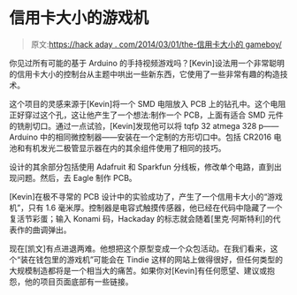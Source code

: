 # 信用卡大小的游戏机

> 原文:[https://hack aday . com/2014/03/01/the-信用卡大小的 gameboy/](https://hackaday.com/2014/03/01/the-credit-card-sized-gameboy/)

你见过所有可能的基于 Arduino 的手持视频游戏吗？[Kevin]设法用一个非常聪明的信用卡大小的控制台从主题中哄出一些新东西，它使用了一些非常有趣的构造技术。

这个项目的灵感来源于[Kevin]将一个 SMD 电阻放入 PCB 上的钻孔中。这个电阻正好穿过这个孔，这让他产生了一个想法:制作一个 PCB，上面有适合 SMD 元件的铣削切口。通过一点试验，[Kevin]发现他可以将 tqfp 32 atmega 328 p——Arduino 中的相同微控制器——安装在一个定制的方形切口中。包括 CR2016 电池和有机发光二极管显示器在内的其余组件使用了相同的技巧。

设计的其余部分包括使用 Adafruit 和 Sparkfun 分线板，修改单个电路，直到出现问题。然后，去 Eagle 制作 PCB。

[Kevin]在极不寻常的 PCB 设计中的实验成功了，产生了一个信用卡大小的“游戏机”，只有 1.6 毫米厚。控制器是电容式触摸传感器，他已经在代码中隐藏了一个复活节彩蛋；输入 Konami 码，Hackaday 的标志就会随着[里克·阿斯特利]的代表作的曲调弹出。

现在[凯文]有点进退两难。他想把这个原型变成一个众包活动。在我们看来，这个“装在钱包里的游戏机”可能会在 Tindie 这样的网站上做得很好，但任何类型的大规模制造都将是一个相当大的痛苦。如果你对[Kevin]有任何愿望、建议或抱怨，他的项目页面底部有一些链接。